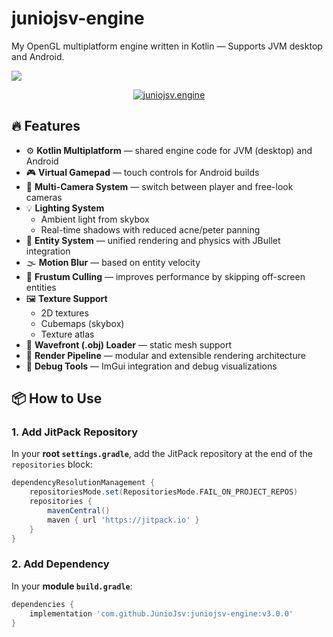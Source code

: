 # juniojsv-engine

My OpenGL multiplatform engine written in Kotlin — Supports JVM desktop and Android.

[![](https://jitpack.io/v/JunioJsv/juniojsv-engine.svg)](https://jitpack.io/#JunioJsv/juniojsv-engine)

[<p align="center"><img alt="juniojsv.engine" src="https://github.com/JunioJsv/juniojsv-bucket/blob/main/juniojsv.engine%202025-03-02%2023-06-38%20(1).gif?raw=true"/></p>](http://www.youtube.com/watch?v=az-pS03nu-U "")

## 🔥 Features

- ⚙️ **Kotlin Multiplatform** — shared engine code for JVM (desktop) and Android
- 🎮 **Virtual Gamepad** — touch controls for Android builds
- 🎥 **Multi-Camera System** — switch between player and free-look cameras
- 💡 **Lighting System**
  - Ambient light from skybox
  - Real-time shadows with reduced acne/peter panning
- 🧍 **Entity System** — unified rendering and physics with JBullet integration
- 🌫️ **Motion Blur** — based on entity velocity
- 🔲 **Frustum Culling** — improves performance by skipping off-screen entities
- 🖼️ **Texture Support**
  - 2D textures
  - Cubemaps (skybox)
  - Texture atlas
- 🧭 **Wavefront (.obj) Loader** — static mesh support
- 🧰 **Render Pipeline** — modular and extensible rendering architecture
- 🧪 **Debug Tools** — ImGui integration and debug visualizations

## 📦 How to Use

### 1. Add JitPack Repository

In your **root `settings.gradle`**, add the JitPack repository at the end of the `repositories` block:

```gradle
dependencyResolutionManagement {
    repositoriesMode.set(RepositoriesMode.FAIL_ON_PROJECT_REPOS)
    repositories {
        mavenCentral()
        maven { url 'https://jitpack.io' }
    }
}
```

### 2. Add Dependency

In your **module `build.gradle`**:

```gradle
dependencies {
    implementation 'com.github.JunioJsv:juniojsv-engine:v3.0.0'
}
```